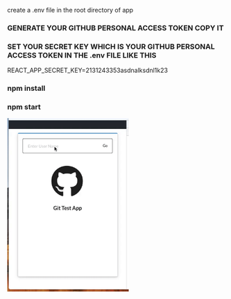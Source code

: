 create a .env file in the root directory of app

### GENERATE YOUR GITHUB PERSONAL ACCESS TOKEN COPY IT ### 

### SET YOUR SECRET KEY WHICH IS YOUR GITHUB PERSONAL ACCESS TOKEN IN THE .env FILE  LIKE THIS ###
REACT_APP_SECRET_KEY=2131243353asdnalksdnl1k23 

### npm install ###

### npm start ###

<img src="./ezgif.com-video-to-gif.gif" alt="App Video" height="400" width="280">


